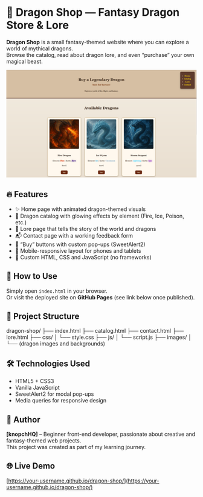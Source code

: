 # 🐉 Dragon Shop — Fantasy Dragon Store & Lore

**Dragon Shop** is a small fantasy-themed website where you can explore a world of mythical dragons.  
Browse the catalog, read about dragon lore, and even “purchase” your own magical beast.

![Preview](images/preview.png)

## 🔥 Features

- ✨ Home page with animated dragon-themed visuals
- 🐲 Dragon catalog with glowing effects by element (Fire, Ice, Poison, etc.)
- 📖 Lore page that tells the story of the world and dragons
- 📬 Contact page with a working feedback form
- 🛒 “Buy” buttons with custom pop-ups (SweetAlert2)
- 📱 Mobile-responsive layout for phones and tablets
- 🎨 Custom HTML, CSS and JavaScript (no frameworks)

## 🚀 How to Use

Simply open `index.html` in your browser.  
Or visit the deployed site on **GitHub Pages** (see link below once published).

## 📁 Project Structure

dragon-shop/
├── index.html
├── catalog.html
├── contact.html
├── lore.html
├── css/
│ └── style.css
├── js/
│ └── script.js
├── images/
│ └── (dragon images and backgrounds)

## 🛠️ Technologies Used

- HTML5 + CSS3
- Vanilla JavaScript
- SweetAlert2 for modal pop-ups
- Media queries for responsive design

## 👤 Author

**[knopchHQ]** – Beginner front-end developer, passionate about creative and fantasy-themed web projects.  
This project was created as part of my learning journey.

## 🌐 Live Demo

[https://your-username.github.io/dragon-shop/](https://your-username.github.io/dragon-shop/)


